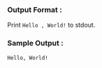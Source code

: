 
### Output Format  :    
Print ```Hello , World!```  to stdout.



### Sample Output  :  
```Hello, World!```